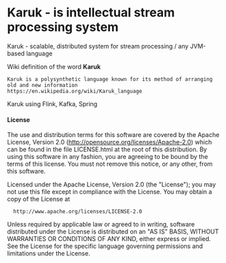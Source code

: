 
Karuk - is intellectual stream processing system
===

Karuk - scalable, distributed system for stream processing / any JVM-based language

Wiki definition of the word **Karuk**

    Karuk is a polysynthetic language known for its method of arranging old and new information
    https://en.wikipedia.org/wiki/Karuk_language

Karuk using Flink, Kafka, Spring



#### License

The use and distribution terms for this software are covered by the Apache License, Version 2.0 (http://opensource.org/licenses/Apache-2.0) which can be found in the file LICENSE.html at the root of this distribution. By using this software in any fashion, you are agreeing to be bound by the terms of this license. You must not remove this notice, or any other, from this software.

 Licensed under the Apache License, Version 2.0 (the "License");
 you may not use this file except in compliance with the License.
 You may obtain a copy of the License at

      http://www.apache.org/licenses/LICENSE-2.0

 Unless required by applicable law or agreed to in writing, software
 distributed under the License is distributed on an "AS IS" BASIS,
 WITHOUT WARRANTIES OR CONDITIONS OF ANY KIND, either express or implied.
 See the License for the specific language governing permissions and
 limitations under the License.
